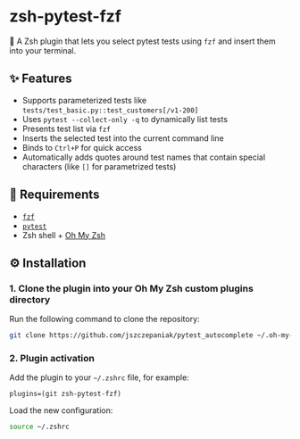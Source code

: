 # zsh-pytest-fzf

🎯 A Zsh plugin that lets you select pytest tests using `fzf` and insert them into your terminal.

## ✨ Features

- Supports parameterized tests like `tests/test_basic.py::test_customers[/v1-200]`
- Uses `pytest --collect-only -q` to dynamically list tests
- Presents test list via `fzf`
- Inserts the selected test into the current command line
- Binds to `Ctrl+P` for quick access
- Automatically adds quotes around test names that contain special characters (like `[]` for parametrized tests)

## 🧰 Requirements

- [`fzf`](https://github.com/junegunn/fzf)
- [`pytest`](https://docs.pytest.org/)
- Zsh shell + [Oh My Zsh](https://ohmyz.sh)

## ⚙️ Installation

### 1. Clone the plugin into your Oh My Zsh custom plugins directory

Run the following command to clone the repository:

```bash
git clone https://github.com/jszczepaniak/pytest_autocomplete ~/.oh-my-zsh/custom/plugins/zsh-pytest-fzf
```

### 2. Plugin activation

Add the plugin to your `~/.zshrc` file, for example:

```
plugins=(git zsh-pytest-fzf)
```

Load the new configuration:

```bash
source ~/.zshrc
```